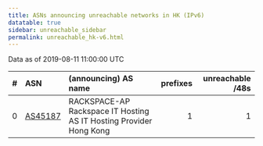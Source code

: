 ```yaml
---
title: ASNs announcing unreachable networks in HK (IPv6)
datatable: true
sidebar: unreachable_sidebar
permalink: unreachable_hk-v6.html
---
```


Data as of 2019-08-11 11:00:00 UTC


<div class="datatable-begin"></div>

|   # | ASN                                    | (announcing) AS name                                               |   prefixes |   unreachable /48s |
|----:|:---------------------------------------|:-------------------------------------------------------------------|-----------:|-------------------:|
|   0 | [AS45187](unreachable_AS45187-v6.html) | RACKSPACE-AP Rackspace IT Hosting AS IT Hosting Provider Hong Kong |          1 |                  1 |

<div class="datatable-end"></div>